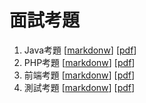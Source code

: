 # 面試考題

1. Java考題 [[markdonw](java.md)] [[pdf](java.pdf)]
2. PHP考題 [[markdonw](php.md)] [[pdf](php.pdf)]
3. 前端考題 [[markdonw](Javascrirpt.md)] [[pdf](Javascrirpt.pdf)]
4. 測試考題 [[markdonw](qa.md)] [[pdf](qa.pdf)]
